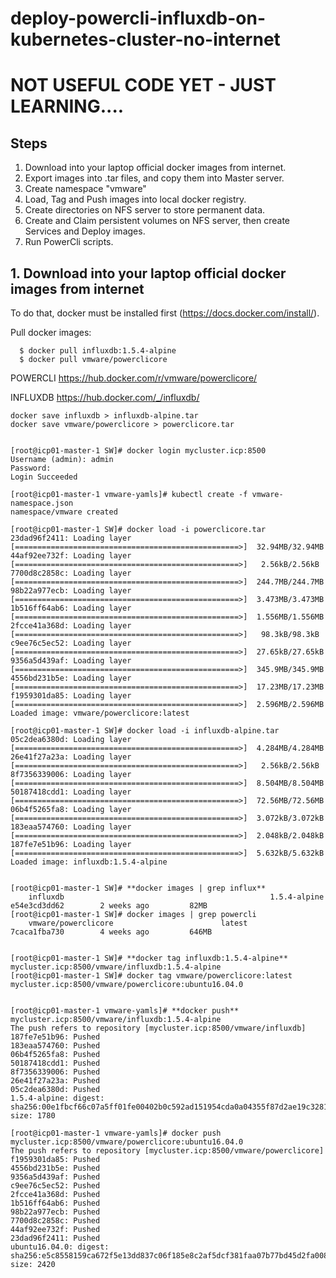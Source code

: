 # deploy-powercli-influxdb-on-kubernetes-cluster-no-internet

# NOT USEFUL CODE YET - JUST LEARNING....

## Steps
1. Download into your laptop official docker images from internet.
2. Export images into .tar files, and copy them into Master server.
3. Create namespace "vmware"
4. Load, Tag and Push images into local docker registry.
5. Create directories on NFS server to store permanent data.
6. Create and Claim persistent volumes on NFS server, then create Services and Deploy images.
7. Run PowerCli scripts.


## 1. Download into your laptop official docker images from internet
To do that, docker must be installed first (https://docs.docker.com/install/).

Pull docker images:
```
  $ docker pull influxdb:1.5.4-alpine
  $ docker pull vmware/powerclicore
```

POWERCLI
https://hub.docker.com/r/vmware/powerclicore/

INFLUXDB
https://hub.docker.com/_/influxdb/


```
docker save influxdb > influxdb-alpine.tar
docker save vmware/powerclicore > powerclicore.tar


[root@icp01-master-1 SW]# docker login mycluster.icp:8500
Username (admin): admin
Password:
Login Succeeded

[root@icp01-master-1 vmware-yamls]# kubectl create -f vmware-namespace.json
namespace/vmware created

[root@icp01-master-1 SW]# docker load -i powerclicore.tar
23dad96f2411: Loading layer [==================================================>]  32.94MB/32.94MB
44af92ee732f: Loading layer [==================================================>]   2.56kB/2.56kB
7700d8c2858c: Loading layer [==================================================>]  244.7MB/244.7MB
98b22a977ecb: Loading layer [==================================================>]  3.473MB/3.473MB
1b516ff64ab6: Loading layer [==================================================>]  1.556MB/1.556MB
2fcce41a368d: Loading layer [==================================================>]   98.3kB/98.3kB
c9ee76c5ec52: Loading layer [==================================================>]  27.65kB/27.65kB
9356a5d439af: Loading layer [==================================================>]  345.9MB/345.9MB
4556bd231b5e: Loading layer [==================================================>]  17.23MB/17.23MB
f1959301da85: Loading layer [==================================================>]  2.596MB/2.596MB
Loaded image: vmware/powerclicore:latest

[root@icp01-master-1 SW]# docker load -i influxdb-alpine.tar
05c2dea6380d: Loading layer [==================================================>]  4.284MB/4.284MB
26e41f27a23a: Loading layer [==================================================>]   2.56kB/2.56kB
8f7356339006: Loading layer [==================================================>]  8.504MB/8.504MB
50187418cdd1: Loading layer [==================================================>]  72.56MB/72.56MB
06b4f5265fa8: Loading layer [==================================================>]  3.072kB/3.072kB
183eaa574760: Loading layer [==================================================>]  2.048kB/2.048kB
187fe7e51b96: Loading layer [==================================================>]  5.632kB/5.632kB
Loaded image: influxdb:1.5.4-alpine


[root@icp01-master-1 SW]# **docker images | grep influx**
	influxdb                                              1.5.4-alpine            e54e3cd3dd62        2 weeks ago         82MB
[root@icp01-master-1 SW]# docker images | grep powercli
	vmware/powerclicore                        latest                      7caca1fba730        4 weeks ago         646MB


[root@icp01-master-1 SW]# **docker tag influxdb:1.5.4-alpine** mycluster.icp:8500/vmware/influxdb:1.5.4-alpine
[root@icp01-master-1 SW]# docker tag vmware/powerclicore:latest mycluster.icp:8500/vmware/powerclicore:ubuntu16.04.0


[root@icp01-master-1 vmware-yamls]# **docker push** mycluster.icp:8500/vmware/influxdb:1.5.4-alpine
The push refers to repository [mycluster.icp:8500/vmware/influxdb]
187fe7e51b96: Pushed
183eaa574760: Pushed
06b4f5265fa8: Pushed
50187418cdd1: Pushed
8f7356339006: Pushed
26e41f27a23a: Pushed
05c2dea6380d: Pushed
1.5.4-alpine: digest: sha256:00e1fbcf66c07a5ff01fe00402b0c592ad151954cda0a04355f87d2ae19c3281 size: 1780

[root@icp01-master-1 vmware-yamls]# docker push mycluster.icp:8500/vmware/powerclicore:ubuntu16.04.0
The push refers to repository [mycluster.icp:8500/vmware/powerclicore]
f1959301da85: Pushed
4556bd231b5e: Pushed
9356a5d439af: Pushed
c9ee76c5ec52: Pushed
2fcce41a368d: Pushed
1b516ff64ab6: Pushed
98b22a977ecb: Pushed
7700d8c2858c: Pushed
44af92ee732f: Pushed
23dad96f2411: Pushed
ubuntu16.04.0: digest: sha256:e5c8558159ca672f5e13dd837c06f185e8c2af5dcf381faa07b77bd45d2fa008 size: 2420


```
